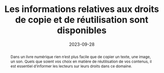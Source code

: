 ---
N: '2'
Rubrique: Contenus
title: Les informations relatives aux droits de copie et de réutilisation  sont disponibles 
detail: Les informations relatives aux droits de copie et de réutilisation sont disponibles depuis toutes les pages. 
abstract: "Dans un livre numérique rien n’est plus facile que de copier un texte, une image, un son. Quels que soient vos choix en matière de réutilisation de vos contenus, il est essentiel d’informer les lecteurs sur leurs droits dans ce domaine."
categories: [" Contenus"]
agrege: O4002-E001
opquast: '4 002'
indiceebook: '001'
description: "Règle n° 001"
weight: 001
actif: '1'
layout: rules
date: 2023-09-28
tags: ["Légals", "Juridique"]
objectif: ["Informer les utilisateurs sur les conditions sous lesquelles sont publiés les contenus.", "Informer les utilisateurs sur les conditions de copie et de réutilisation."]
Meo: ["Indiquer les droits de copie et de réutilisation des divers éléments du site sur chaque page ou via un hyperlien pointant vers une page spécifique (mentions légales, conditions générales d'utilisation, à propos, etc.)"]
Controle: "Dans chacune des pages évaluées, vérifier la présence de la mention complète des droits de copie et de réutilisation ou d'un lien donnant directement accès à la mention des droits de copie et de réutilisation."
Author: "Opquast"
steps: ["Conception", "Éditorial"]
---